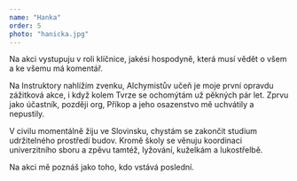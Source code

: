 ```yaml
---
name: "Hanka"
order: 5
photo: "hanicka.jpg"
---
```

Na akci vystupuju v roli klíčnice, jakési hospodyně, která musí vědět o všem a ke všemu má komentář.

Na Instruktory nahlížím zvenku, Alchymistův učeň je moje první opravdu zážitková akce, i když kolem Tvrze se ochomýtám
už pěkných pár let. Zprvu jako účastník, později org, Příkop a jeho osazenstvo mě uchvátily a nepustily.

V civilu momentálně žiju ve Slovinsku, chystám se zakončit studium udržitelného prostředí budov. Kromě školy se věnuju
koordinaci univerzitního sboru a zpěvu tamtéž, lyžování, kuželkám a lukostřelbě.

Na akci mě poznáš jako toho, kdo vstává poslední.
